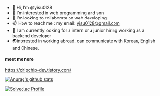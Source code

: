 - 👋 Hi, I’m @yisu0128
- 👀 I’m interested in web programming and snn
- 💞️ I’m looking to collaborate on web developing
- 📫 How to reach me : my email: yisu0128@gmail.com
- 🐾 I am currently looking for a intern or a junior hiring working as a backend developer
- 🌏interested in working abroad. can communicate with Korean, English and Chinese. 

#### meet me here
https://chipchip-dev.tistory.com/







[![Anurag's github stats](https://github-readme-stats.vercel.app/api?username=yisu0128&show_icons=true&theme={theme})](https://github.com/yisu0128/github-readme-stats)

[![Solved.ac Profile](http://mazassumnida.wtf/api/generate_badge?boj=yisu0128)](https://solved.ac/yisu0128)
